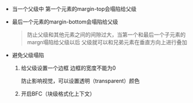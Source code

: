 - 当一个父级中 第一个元素的margin-top会塌陷给父级

- 最后一个元素的margin-bottom会塌陷给父级

  > 防止父级和其他元素之间的间隙过大，当第一个和最后一个子元素的margn塌陷给父级以后 父级就可以和兄弟元素在垂直方向上进行叠加

- 避免父级塌陷

  1. 给父级设置一个边框 边框的宽度不能为0

     防止影响视觉，可以设置透明（transparent）颜色

  2. 开启BFC（块级格式化上下文）